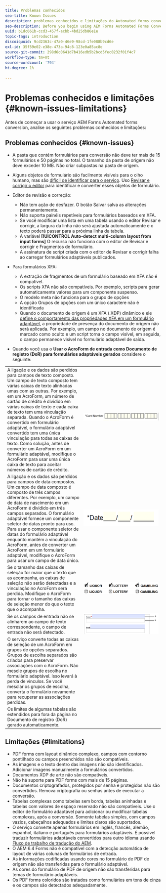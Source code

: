 ```yaml
---
title: Problemas conhecidos
seo-title: Known Issues
description: problemas conhecidos e limitações do Automated forms conversion Service
seo-description: Before you begin using AEM Forms Automated Forms Conversion service, learn about the known issues and limitations of the service
uuid: b1dc661b-ccd3-457f-acbb-4bd25db86e1e
topic-tags: introduction
discoiquuid: 9cd2363c-47a0-46e9-98cd-1fe088b9cd6e
exl-id: 35f59e02-e38e-473a-94c8-123e0a85ac8e
source-git-commit: 298d6c0641d7b416edb5b2bcd5fec0232f01f4c7
workflow-type: tm+mt
source-wordcount: '794'
ht-degree: 1%

---
```


# Problemas conhecidos e limitações {#known-issues-limitations}

Antes de começar a usar o serviço AEM Forms Automated forms conversion, analise os seguintes problemas conhecidos e limitações:

## Problemas conhecidos {#known-issues}

* A pasta que contém formulários para conversão não deve ter mais de 15 formulários e 50 páginas no total. O tamanho da pasta de origem não deve exceder 10 MB. Não criar subpastas na pasta de origem.
* Alguns objetos de formulário são facilmente visíveis para o olho humano, mas são [difícil de identificar para o serviço](styles-and-pattern-considerations-and-best-practices.md). Uso [Revisar e corrigir o editor](review-correct-ui-edited.md) para identificar e converter esses objetos de formulário.
* Editor de revisão e correção:

   * Não tem ação de desfazer. O botão Salvar salva as alterações permanentemente.
   * Não suporta painéis repetíveis para formulários baseados em XFA.
   * Se você modificar uma lista em uma tabela usando o editor Revisar e corrigir, a largura da linha não será ajustada automaticamente e o texto poderá passar para a próxima linha da tabela.
   * A variável **[!UICONTROL Auto-detect multi-column layout from input forms]** O recurso não funciona com o editor de Revisar e corrigir e Fragmentos de formulário.
   * A assinatura de script criada com o editor de Revisar e corrigir falha ao carregar formulários adaptáveis publicados.


* Para formulários XFA:
   * A extração de fragmentos de um formulário baseado em XFA não é compatível.
   * Os scripts XFA não são compatíveis. Por exemplo, scripts para gerar automaticamente valores para um componente suspenso.
   * O modelo meta não funciona para o grupo de opções
   * A opção Grupos de opções com um único caractere não é identificada
   * Quando o documento de origem é um XFA (.XDP) dinâmico e ele [define o comportamento das propriedades XFA em um formulário adaptável](https://helpx.adobe.com/experience-manager/6-5/forms/using/xfa-api-supported-in-adaptive-form.html#supportedxfaelementsandtheirmappinginadaptiveformsbr), a propriedade de presença do documento de origem não será aplicada. Por exemplo, um campo no documento de origem é marcado como oculto e um script torna o campo visível, em seguida, o campo permanece visível no formulário adaptável de saída.

* Quando você usa o **Usar o AcroForm de entrada como Documento de registro (DoR) para formulários adaptáveis gerados** considere o seguinte:

<table>
    <tr>
        <td>A ligação e os dados são perdidos para campos de texto composto. Um campo de texto composto tem várias caixas de texto alinhadas umas com as outras. Por exemplo, em um AcroForm, um número de cartão de crédito é dividido em várias caixas de texto e cada caixa de texto tem uma vinculação separada. Quando o AcroForm é convertido em formulário adaptável, o formulário adaptável convertido tem uma única vinculação para todas as caixas de texto. Como solução, antes de converter um AcroForm em um formulário adaptável, modifique o AcroForm para usar uma única caixa de texto para aceitar números de cartão de crédito.</td>
        <td><img  src="assets/creditCard_Composite.png"/>                                                            </td>
    </tr>
    <tr>
        <td>A ligação e os dados são perdidos para campos de data compostos. Um campo de data composto é composto de três campos diferentes. Por exemplo, um campo de data de nascimento em um AcroForm é dividido em três campos separados. O formulário adaptável fornece um componente seletor de datas pronto para uso. Para usar o componente seletor de datas do formulário adaptável enquanto mantém a vinculação do AcroForm, antes de converter um AcroForm em um formulário adaptável, modifique o AcroForm para usar um campo de data único.</td>
        <td><img  src="assets/CompositeDateField.png"/></td>
    </tr>
    <tr>
        <td>Se o tamanho das caixas de seleção for maior que o texto que as acompanha, as caixas de seleção não serão detectadas e a vinculação no AcroForm será perdida. Modifique o AcroForm para tornar o tamanho das caixas de seleção menor do que o texto que o acompanha.</td>
        <td><img  src="assets/large-text-box.png"/><br/><img  src="assets/small-text-box.png"/></td>
    </tr>
    <tr>
        <td>Se os campos de entrada não se alinharem ao campo de texto correspondente, o campo de entrada não será detectado.  </td>
        <td><img  src="assets/non-alingned-fields.png"/></td>
    </tr>
    <tr >
        <td>O serviço converte todas as caixas de seleção de um AcroForm em grupos de opções separados. Grupos de escolha separados são criados para preservar associações com o AcroForm. Não mescle grupos de escolha no formulário adaptável. Isso levará à perda de vínculos. Se você mesclar os grupos de escolha, converta o formulário novamente para recuperar as associações perdidas. </td>
        <td></td>
    </tr>
    <tr >
        <td>Os limites de algumas tabelas são estendidos para fora da página no Documento de registro (DoR) gerado automaticamente. </td>
        <td></td>
    </tr>
</table>

## Limitações {#limitations}

* PDF forms com layout dinâmico complexo, campos com contorno pontilhado ou campos preenchidos não são compatíveis.
* As imagens e o texto dentro das imagens não são identificados. Adicionar imagens manualmente a formulários convertidos.
* Documentos XDP de arte não são compatíveis.
* Não há suporte para PDF forms com mais de 15 páginas.
* Documentos criptografados, protegidos por senha e protegidos não são convertidos. Remova criptografia ou senhas antes de executar a conversão.
* Tabelas complexas como tabelas sem borda, tabelas aninhadas e tabelas com valores de espaço reservado não são compatíveis. Use o editor de formulário adaptável para adicionar ou modificar tabelas complexas, após a conversão. Somente tabelas simples, com campos vazios, cabeçalhos adequados e limites claros são suportados.
* O serviço converte apenas formulários em inglês, francês, alemão, espanhol, italiano e português para formulários adaptáveis. É possível traduzir formulários adaptáveis convertidos para outro idioma usando [Fluxo de trabalho de tradução do AEM](https://helpx.adobe.com/br/experience-manager/6-5/forms/using/using-aem-translation-workflow-to-localize-adaptive-forms.html).
* O AEM 6.4 Forms não é compatível com a detecção automática de layout de várias colunas de formulários de entrada.
* As informações codificadas usando cores no formulário de PDF de origem não são transferidas para o formulário adaptável.
* As cores do formulário de PDF de origem não são transferidas para temas de formulário adaptáveis.
* Os PDF forms coloridos são tratados como formulários em tons de cinza e os campos são detectados adequadamente.
